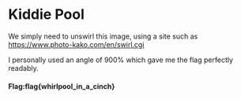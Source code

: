 # Kiddie Pool

We simply need to unswirl this image, using a site such as https://www.photo-kako.com/en/swirl.cgi

I personally used an angle of 900% which gave me the flag perfectly readably.

#### Flag:flag{whirlpool_in_a_cinch}
